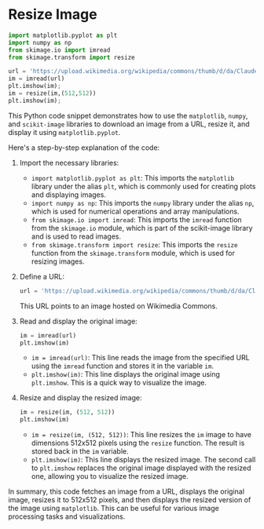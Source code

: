 # Resize Image

```python 
import matplotlib.pyplot as plt
import numpy as np
from skimage.io import imread
from skimage.transform import resize
```

```python
url = 'https://upload.wikimedia.org/wikipedia/commons/thumb/d/da/Claude_Monet%2C_Saint-Georges_majeur_au_cr%C3%A9puscule.jpg/800px-Claude_Monet%2C_Saint-Georges_majeur_au_cr%C3%A9puscule.jpg'
im = imread(url)
plt.imshow(im);
im = resize(im,(512,512))
plt.imshow(im);
```


This Python code snippet demonstrates how to use the `matplotlib`, `numpy`, and `scikit-image` libraries to download an image from a URL, resize it, and display it using `matplotlib.pyplot`.

Here's a step-by-step explanation of the code:

1. Import the necessary libraries:
   - `import matplotlib.pyplot as plt`: This imports the `matplotlib` library under the alias `plt`, which is commonly used for creating plots and displaying images.
   - `import numpy as np`: This imports the `numpy` library under the alias `np`, which is used for numerical operations and array manipulations.
   - `from skimage.io import imread`: This imports the `imread` function from the `skimage.io` module, which is part of the scikit-image library and is used to read images.
   - `from skimage.transform import resize`: This imports the `resize` function from the `skimage.transform` module, which is used for resizing images.

2. Define a URL:
   ```python
   url = 'https://upload.wikimedia.org/wikipedia/commons/thumb/d/da/Claude_Monet%2C_Saint-Georges_majeur_au_cr%C3%A9puscule.jpg/800px-Claude_Monet%2C_Saint-Georges_majeur_au_cr%C3%A9puscule.jpg'
   ```
   This URL points to an image hosted on Wikimedia Commons.

3. Read and display the original image:
   ```python
   im = imread(url)
   plt.imshow(im)
   ```
   - `im = imread(url)`: This line reads the image from the specified URL using the `imread` function and stores it in the variable `im`.
   - `plt.imshow(im)`: This line displays the original image using `plt.imshow`. This is a quick way to visualize the image.

4. Resize and display the resized image:
   ```python
   im = resize(im, (512, 512))
   plt.imshow(im)
   ```
   - `im = resize(im, (512, 512))`: This line resizes the `im` image to have dimensions 512x512 pixels using the `resize` function. The result is stored back in the `im` variable.
   - `plt.imshow(im)`: This line displays the resized image. The second call to `plt.imshow` replaces the original image displayed with the resized one, allowing you to visualize the resized image.

In summary, this code fetches an image from a URL, displays the original image, resizes it to 512x512 pixels, and then displays the resized version of the image using `matplotlib`. This can be useful for various image processing tasks and visualizations.
